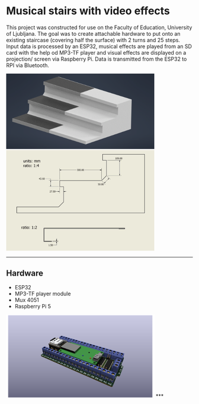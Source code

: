 # Musical stairs with video effects
This project was constructed for use on the Faculty of Education, University of Ljubljana. The goal was to create attachable hardware to put onto an existing staircase (covering half the surface) with 2 turns and 25 steps.
Input data is processed by an ESP32, musical effects are played from an SD card with the help od MP3-TF player and visual effects are displayed on a projection/ screen via Raspberry Pi.
Data is transmitted from the ESP32 to RPI via Bluetooth.

<img src="/Images/Assembly13.png" alt="Part of the staircase with added hardware" width="400"/>
<img src="/Images/Technical_drawing.JPG" alt="Technical Drawing" width="400"/>

***
## Hardware
- ESP32
- MP3-TF player module
- Mux 4051
- Raspberry Pi 5
<img src="/Hardware/PCB_render.png" alt="PCB render" width="400"/>
***

